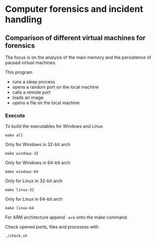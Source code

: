 # Computer forensics and incident handling
## Comparison of different virtual machines for forensics
The focus is on the analysis of the main memory and the persistence of paused virtual machines.

This program
- runs a sleep process
- opens a random port on the local machine
- calls a remote port
- loads an image
- opens a file on the local machine
### Execute
To build the executables for Windows and Linux
```shell
make all
```
Only for Windows in 32-bit arch
```shell
make windows-32
```
Only for Windows in 64-bit arch
```shell
make windows-64
```
Only for Linux in 32-bit arch
```shell
make linux-32
```
Only for Linux in 64-bit arch
```shell
make linux-64
```
For ARM architecture append `-arm` onto the make command.

Check opened ports, files and processes with
```shell
./check.sh
```